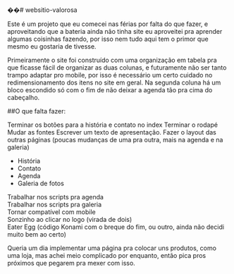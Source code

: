 ��#   w e b s i t i o - v a l o r o s a    

Este é um projeto que eu comecei nas férias por falta do que fazer, e aproveitando que a bateria ainda não tinha site eu aproveitei pra aprender algumas coisinhas fazendo, por isso nem tudo aqui tem o primor que mesmo eu gostaria de tivesse.

Primeiramente o site foi construído com uma organização em tabela pra que ficasse fácil de organizar as duas colunas, e futuramente não ser tanto trampo adaptar pro mobile, por isso é necessário um certo cuidado no redimensionamento dos itens no site em geral. Na segunda coluna há um bloco escondido só com o fim de não deixar a agenda tão pra cima do cabeçalho.

##O que falta fazer:

Terminar os botões para a história e contato no index
Terminar o rodapé
Mudar as fontes
Escrever um texto de apresentação.
Fazer o layout das outras páginas (poucas mudanças de uma pra outra, mais na agenda e na galeria)
* História
* Contato
* Agenda
* Galeria de fotos  

Trabalhar nos scripts pra agenda  
Trabalhar nos scripts pra galeria  
Tornar compatível com mobile  
Sonzinho ao clicar no logo (virada de dois)  
Eater Egg (código Konami com o breque do fim, ou outro, ainda não decidi muito bem ao certo)

Queria um dia implementar uma página pra colocar uns produtos, como uma loja, mas achei meio complicado por enquanto, então pica pros próximos que pegarem  pra mexer com isso.


 
